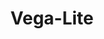 ---
title: Vega-Lite
page: https://github.com/vega/vega-lite
image: assets/images/projects/vega-lite.png
border: true
contribution: true
hide: true
priority: 0
description: A high-level grammar of interactive graphics, providing an easy-to-use toolkit for creating visualizations.
---